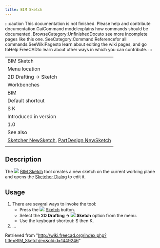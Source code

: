 ```yaml
---
title: BIM Sketch
---
```


:::caution
This documentation is not finished. Please help and contribute documentation.GuiCommand modelexplains how commands should be documented. BrowseCategory:UnfinishedDocuto see more incomplete pages like this one. SeeCategory:Command Referencefor all commands.SeeWikiPagesto learn about editing the wiki pages, and go toHelp FreeCADto learn about other ways in which you can contribute.
:::

|                                                                                                                                      |
| ------------------------------------------------------------------------------------------------------------------------------------ |
| BIM Sketch                                                                                                                           |
| Menu location                                                                                                                        |
| 2D Drafting → Sketch                                                                                                                 |
| Workbenches                                                                                                                          |
| [BIM](/BIM_Workbench "BIM Workbench")                                                                                                |
| Default shortcut                                                                                                                     |
| S K                                                                                                                                  |
| Introduced in version                                                                                                                |
| 1.0                                                                                                                                  |
| See also                                                                                                                             |
| [Sketcher NewSketch](/Sketcher_NewSketch "Sketcher NewSketch"), [PartDesign NewSketch](/PartDesign_NewSketch "PartDesign NewSketch") |
|                                                                                                                                      |

## Description

The ![](/images/BIM_Sketch.svg) [BIM Sketch](/BIM_Sketch "BIM Sketch") tool creates a new sketch on the current working plane and opens the [Sketcher Dialog](/Sketcher_Dialog "Sketcher Dialog") to edit it.

## Usage

1. There are several ways to invoke the tool:
   - Press the ![](/images/BIM_Sketch.svg) [Sketch](/BIM_Sketch "BIM Sketch") button.
   - Select the **2D Drafting → ![](/images/BIM_Sketch.svg) Sketch** option from the menu.
   - Use the keyboard shortcut: S then K.
2. ...

Retrieved from "<http://wiki.freecad.org/index.php?title=BIM_Sketch/en&oldid=1449246>"
